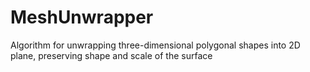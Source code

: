 # MeshUnwrapper
Algorithm for unwrapping three-dimensional polygonal shapes into 2D plane, preserving shape and scale of the surface
